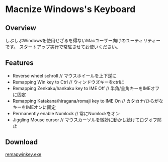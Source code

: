 # Macnize Windows's Keyboard

## Overview

しぶしぶWindowsを使用せざるを得ないMacユーザー向けのユーティリティーです。
スタートアップ実行で常駐させてお使いください。

## Features
- Reverse wheel schroll // マウスホイールを上下逆に
- Remapping Win key to Ctrl // ウィンドウズキーをctrlに
- Remapping Zenkaku/hankaku key to IME Off // 半角/全角キーをIMEオフに固定
- Remapping Katakana/hiragana/romaji key to IME On // カタカナ/ひらがなキーをIMEオンに固定
- Permanently enable Numlock // 常にNumlockをオン
- Jiggling Mouse cursor // マウスカーソルを微妙に動かし続けてログオフ防止

## Download
[remapwinkey.exe](https://github.com/pokkur/Macnize_Windows_Keyboard/blob/master/dist/remapwinkey.exe)